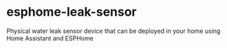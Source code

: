 # esphome-leak-sensor
Physical water leak sensor device that can be deployed in your home using Home Assistant and ESPHome
